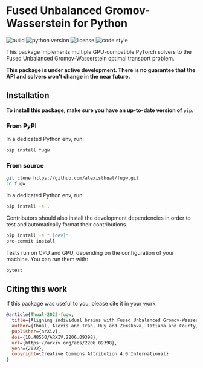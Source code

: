 # Fused Unbalanced Gromov-Wasserstein for Python

![build](https://img.shields.io/github/actions/workflow/status/alexisthual/fugw/unit_tests.yml?event=push&style=for-the-badge)
![python version](https://img.shields.io/badge/python-3.8_|_3.9_|_3.10_|_3.11_|_3.12-blue?style=for-the-badge)
![license](https://img.shields.io/github/license/alexisthual/fugw?style=for-the-badge)
![code style](https://img.shields.io/badge/code_style-black-black?style=for-the-badge)

This package implements multiple GPU-compatible PyTorch solvers
to the Fused Unbalanced Gromov-Wasserstein optimal transport problem.

**This package is under active development. There is no guarantee that the API and solvers
won't change in the near future.**

## Installation

**To install this package, make sure you have an up-to-date version of** `pip`.

### From PyPI

In a dedicated Python env, run:

```bash
pip install fugw
```

### From source

```bash
git clone https://github.com/alexisthual/fugw.git
cd fugw
```

In a dedicated Python env, run:

```bash
pip install -e .
```

Contributors should also install the development dependencies
in order to test and automatically format their contributions.

```bash
pip install -e ".[dev]"
pre-commit install
```

Tests run on CPU and GPU, depending on the configuration of your machine.
You can run them with:

```bash
pytest
```

## Citing this work

If this package was useful to you, please cite it in your work:

```bibtex
@article{Thual-2022-fugw,
  title={Aligning individual brains with Fused Unbalanced Gromov-Wasserstein},
  author={Thual, Alexis and Tran, Huy and Zemskova, Tatiana and Courty, Nicolas and Flamary, Rémi and Dehaene, Stanislas and Thirion, Bertrand},
  publisher={arXiv},
  doi={10.48550/ARXIV.2206.09398},
  url={https://arxiv.org/abs/2206.09398},
  year={2022},
  copyright={Creative Commons Attribution 4.0 International}
}
```
